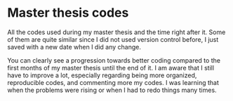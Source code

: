 # Master thesis codes
All the codes used during my master thesis and the time right after it. Some 
of them are quite similar since I did not used version control before, 
I just saved with a new date when I did any change. 

You can clearly see a progression towards better coding compared to the first months of my master thesis until the end of it. I am aware that I still have to improve a lot, especially regarding being more organized, reproducible codes, and commenting more my codes. I was learning that when the problems were rising or when I had to redo things many times. 
